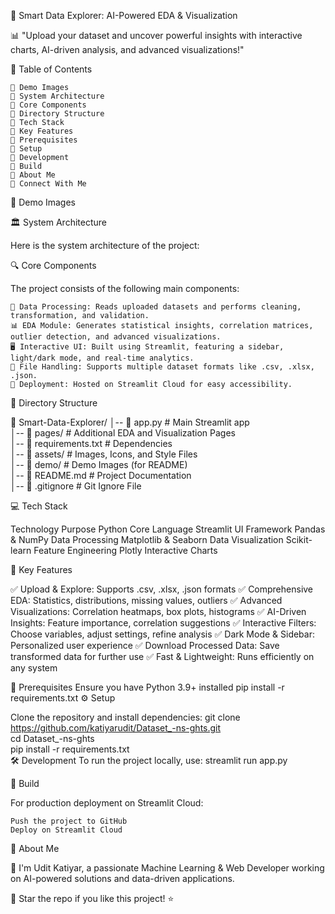 🚀 Smart Data Explorer: AI-Powered EDA & Visualization

📊 "Upload your dataset and uncover powerful insights with interactive charts, AI-driven analysis, and advanced visualizations!"

📌 Table of Contents

    🔹 Demo Images
    🔹 System Architecture
    🔹 Core Components
    🔹 Directory Structure
    🔹 Tech Stack
    🔹 Key Features
    🔹 Prerequisites
    🔹 Setup
    🔹 Development
    🔹 Build
    🔹 About Me
    🔹 Connect With Me

📸 Demo Images


🏛 System Architecture

Here is the system architecture of the project:





🔍 Core Components

The project consists of the following main components:

    📂 Data Processing: Reads uploaded datasets and performs cleaning, transformation, and validation.
    📊 EDA Module: Generates statistical insights, correlation matrices, outlier detection, and advanced visualizations.
    🖥️ Interactive UI: Built using Streamlit, featuring a sidebar, light/dark mode, and real-time analytics.
    💾 File Handling: Supports multiple dataset formats like .csv, .xlsx, .json.
    📡 Deployment: Hosted on Streamlit Cloud for easy accessibility.


📁 Directory Structure

📂 Smart-Data-Explorer/
│-- 📄 app.py              # Main Streamlit app  
│-- 📁 pages/              # Additional EDA and Visualization Pages  
│-- 📄 requirements.txt     # Dependencies  
│-- 📁 assets/             # Images, Icons, and Style Files  
│-- 📁 demo/               # Demo Images (for README)  
│-- 📄 README.md           # Project Documentation  
│-- 📄 .gitignore          # Git Ignore File  


💻 Tech Stack


Technology	Purpose
Python	Core Language
Streamlit	UI Framework
Pandas & NumPy	Data Processing
Matplotlib & Seaborn	Data Visualization
Scikit-learn	Feature Engineering
Plotly	Interactive Charts



🌟 Key Features

✅ Upload & Explore: Supports .csv, .xlsx, .json formats
✅ Comprehensive EDA: Statistics, distributions, missing values, outliers
✅ Advanced Visualizations: Correlation heatmaps, box plots, histograms
✅ AI-Driven Insights: Feature importance, correlation suggestions
✅ Interactive Filters: Choose variables, adjust settings, refine analysis
✅ Dark Mode & Sidebar: Personalized user experience
✅ Download Processed Data: Save transformed data for further use
✅ Fast & Lightweight: Runs efficiently on any system

🔧 Prerequisites
Ensure you have Python 3.9+ installed
pip install -r requirements.txt
⚙️ Setup

Clone the repository and install dependencies:
git clone https://github.com/katiyarudit/Dataset_-ns-ghts.git  
cd Dataset_-ns-ghts  
pip install -r requirements.txt  
🛠 Development
To run the project locally, use:
streamlit run app.py

🚀 Build

For production deployment on Streamlit Cloud:

    Push the project to GitHub
    Deploy on Streamlit Cloud

    
👤 About Me

👋 I'm Udit Katiyar, a passionate Machine Learning & Web Developer working on AI-powered solutions and data-driven applications.

📌 Star the repo if you like this project! ⭐